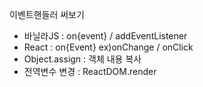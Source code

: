 이벤트핸들러 써보기

- 바닐라JS : on{event} / addEventListener
- React : on{Event} ex)onChange / onClick
- Object.assign : 객체 내용 복사
- 전역변수 변경 : ReactDOM.render
